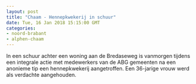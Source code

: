 ```yaml
---
layout: post
title: "Chaam - Hennepkwekerij in schuur"
date: Tue, 16 Jan 2018 15:15:00 GMT
categories: 
- noord-brabant 
- alphen-chaam 
---
```


In een schuur achter een woning aan de Bredaseweg is vanmorgen tijdens een integrale actie met medewerkers van de ABG gemeenten na een anonieme tip  een hennepkwekerij aangetroffen. Een 36-jarige vrouw werd als verdachte aangehouden.
